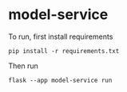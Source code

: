 # model-service

To run, first install requirements

```
pip install -r requirements.txt

```

Then run

```
flask --app model-service run
```